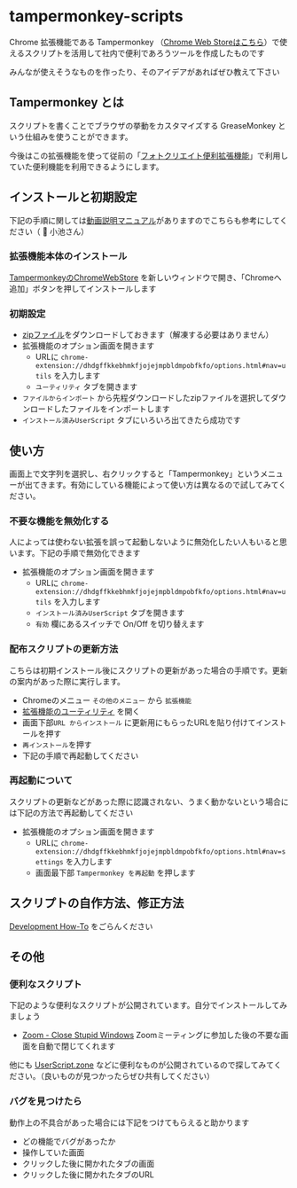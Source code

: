 # tampermonkey-scripts

Chrome 拡張機能である Tampermonkey （[Chrome Web Storeはこちら](https://chrome.google.com/webstore/detail/tampermonkey/dhdgffkkebhmkfjojejmpbldmpobfkfo/related?hl=ja)）で使えるスクリプトを活用して社内で便利であろうツールを作成したものです

みんなが使えそうなものを作ったり、そのアイデアがあればぜひ教えて下さい

## Tampermonkey とは

スクリプトを書くことでブラウザの挙動をカスタマイズする GreaseMonkey という仕組みを使うことができます。

今後はこの拡張機能を使って従前の「[フォトクリエイト便利拡張機能](https://chrome.google.com/webstore/detail/%E3%83%95%E3%82%A9%E3%83%88%E3%82%AF%E3%83%AA%E3%82%A8%E3%82%A4%E3%83%88%E4%BE%BF%E5%88%A9%E6%8B%A1%E5%BC%B5%E6%A9%9F%E8%83%BD/gjmkkimkgknlnikphlmgmhedanmaikmj)」で利用していた便利機能を利用できるようにします。


## インストールと初期設定

下記の手順に関しては[動画説明マニュアル](https://drive.google.com/file/d/1B0Ey7Wv7M9pF3Lh8QDY_UutlXv_W_ivK/view)がありますのでこちらも参考にしてください（ 🙇 小池さん）

### 拡張機能本体のインストール

[TampermonkeyのChromeWebStore](https://chrome.google.com/webstore/detail/tampermonkey/dhdgffkkebhmkfjojejmpbldmpobfkfo/related?hl=ja) を新しいウィンドウで開き、「Chromeへ追加」ボタンを押してインストールします

### 初期設定


- [zipファイル](https://github.com/photocreate/tampermonkey-scripts/releases/download/v1.1/tampermonkey.zip)をダウンロードしておきます（解凍する必要はありません）
- 拡張機能のオプション画面を開きます
    - URLに `chrome-extension://dhdgffkkebhmkfjojejmpbldmpobfkfo/options.html#nav=utils` を入力します
    - `ユーティリティ` タブを開きます
- `ファイルからインポート` から先程ダウンロードしたzipファイルを選択してダウンロードしたファイルをインポートします
- `インストール済みUserScript` タブにいろいろ出てきたら成功です


## 使い方

画面上で文字列を選択し、右クリックすると「Tampermonkey」というメニューが出てきます。有効にしている機能によって使い方は異なるので試してみてください。

### 不要な機能を無効化する

人によっては使わない拡張を誤って起動しないように無効化したい人もいると思います。下記の手順で無効化できます

- 拡張機能のオプション画面を開きます
    - URLに `chrome-extension://dhdgffkkebhmkfjojejmpbldmpobfkfo/options.html#nav=utils` を入力します
    - `インストール済みUserScript` タブを開きます
    - `有効` 欄にあるスイッチで On/Off を切り替えます


### 配布スクリプトの更新方法

こちらは初期インストール後にスクリプトの更新があった場合の手順です。更新の案内があった際に実行します。

- Chromeのメニュー `その他のメニュー` から `拡張機能`
- [拡張機能のユーティリティ](chrome-extension://dhdgffkkebhmkfjojejmpbldmpobfkfo/options.html#nav=utils) を開く
- 画面下部`URL からインストール` に更新用にもらったURLを貼り付けてインストールを押す
- `再インストール`を押す
- 下記の手順で再起動してください

### 再起動について

スクリプトの更新などがあった際に認識されない、うまく動かないという場合には下記の方法で再起動してください

- 拡張機能のオプション画面を開きます
    - URLに `chrome-extension://dhdgffkkebhmkfjojejmpbldmpobfkfo/options.html#nav=settings` を入力します
    - 画面最下部 `Tampermonkey を再起動` を押します

## スクリプトの自作方法、修正方法

[Development How-To](./development_how_to.md) をごらんください


## その他

### 便利なスクリプト

下記のような便利なスクリプトが公開されています。自分でインストールしてみましょう

- [Zoom - Close Stupid Windows](https://gist.github.com/happiness801/9c8f63a473375b38e72a98fe3541c288/raw/6528bbd1c3188afa62ea4a8607657d6b6e58defe/zoom-remove-join-meeting-tabs.user.js) Zoomミーティングに参加した後の不要な画面を自動で閉じてくれます

他にも [UserScript.zone](https://www.userscript.zone/) などに便利なものが公開されているので探してみてください。（良いものが見つかったらぜひ共有してください）

### バグを見つけたら

動作上の不具合があった場合には下記をつけてもらえると助かります

- どの機能でバグがあったか
- 操作していた画面
- クリックした後に開かれたタブの画面
- クリックした後に開かれたタブのURL

    
